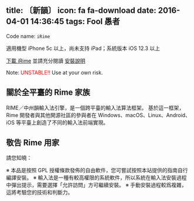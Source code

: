 title: 〔新韻〕
icon: fa fa-download
date: 2016-04-01 14:36:45
tags: Fool 愚者
---

Code name: `iRime`<font color="white">WithFool</font>

適用機型 iPhone 5c 以上，尚未支持 iPad；系統版本 iOS 12.3 以上

[下載 iRime](https://rime.im/download/) 並請充分閱讀 [安裝說明](https://github.com/rime/home/wiki/RimeWithTheCode)

Note: <font color="red">UNSTABLE!!</font> Use at your own risk.

## 關於全平臺的 Rime 家族

RIME／中州韻輸入法引擎，是一個跨平臺的輸入法算法框架。
基於這一框架，Rime 開發者與其他開源社區的參與者在 Windows、macOS、Linux、Android、iOS 等平臺上創造了不同的輸入法前端實現。

## 敬告 Rime 用家

請您知曉：

※ 本品是按照 GPL 授權條款發佈的自由軟件，您可嘗試按照本站提供的指南自行編譯安裝。
※ 輸入法是一種有較高權限的系統軟件，所以系統在輸入法安裝過程中彈出提示，需要選擇「允許訪問」方可繼續安裝。
※ 手動安裝過程較爲複雜，這將考驗您的技術和判斷力。
